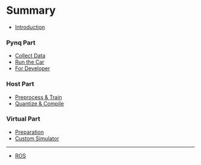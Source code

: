 <!--
 * @Author: Sauron Wu
 * @GitHub: wutianze
 * @Email: 1369130123qq@gmail.com
 * @Date: 2019-10-25 18:08:27
 * @LastEditors: Please set LastEditors
 * @LastEditTime: 2019-10-31 14:34:48
 * @Description: 
 -->
# Summary

* [Introduction](README.md)

### Pynq Part

* [Collect Data](docs/pynq-guide/collect_guide.md)
* [Run the Car](docs/pynq-guide/run_guide.md)
* [For Developer](docs/pynq-guide/developer_guide_pynq.md)

### Host Part

* [Preprocess & Train](docs/host-guide/preprocess_train.md)
* [Quantize & Compile](docs/host-guide/quantize_compile.md)

### Virtual Part

* [Preparation](docs/virtual-guide/README.md)
* [Custom Simulator](docs/virtual-guide/custom_simulator.md)

---

* [ROS](docs/more-study/ros.md)

